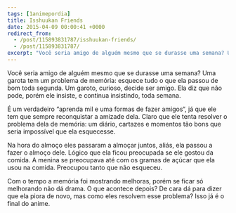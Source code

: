 ```yaml
---
tags: [1animepordia]
title: Isshuukan Friends
date: 2015-04-09 00:00:41 +0000
redirect_from:
  - /post/115893831787/isshuukan-friends/
  - /post/115893831787/
excerpt: "Você seria amigo de alguém mesmo que se durasse uma semana? Uma garota tem um problema de memória: esquece tudo o que ela passou de bom toda segunda. Um garoto, curioso, decide ser amigo. Ela diz que não pode, porém ele insiste, e continua insistindo, toda semana."
---
```


Você seria amigo de alguém mesmo que se durasse uma semana? Uma garota
tem um problema de memória: esquece tudo o que ela passou de bom toda
segunda. Um garoto, curioso, decide ser amigo. Ela diz que não pode,
porém ele insiste, e continua insistindo, toda semana.

É um verdadeiro “aprenda mil e uma formas de fazer amigos“, já que ele
tem que sempre reconquistar a amizade dela. Claro que ele tenta resolver
o problema dela de memória: um diário, cartazes e momentos tão bons que
seria impossível que ela esquecesse.

Na hora do almoço eles passaram a almoçar juntos, aliás, ela passou a
fazer o almoço dele. Lógico que ela ficou preocupada se ele gostou da
comida. A menina se preocupava até com os gramas de açúcar que ela usou
na comida. Preocupou tanto que não esqueceu.

Com o tempo a memória foi mostrando melhoras, porém se ficar só
melhorando não dá drama. O que acontece depois? De cara dá para dizer
que ela piora de novo, mas como eles resolvem esse problema? Isso já é o
final do anime.


